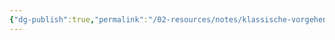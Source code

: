 ```yaml
---
{"dg-publish":true,"permalink":"/02-resources/notes/klassische-vorgehensmodelle/","tags":["projektmanagement","LF01"],"noteIcon":"","updated":"2024-06-15T23:49:50.176+02:00"}
---
```


